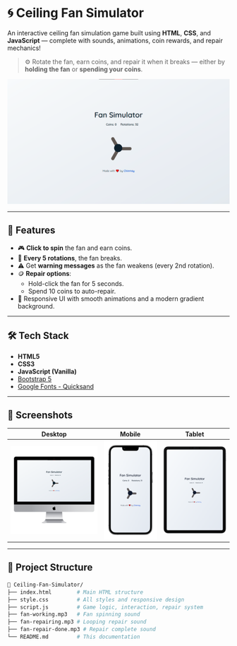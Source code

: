 # 🌀 Ceiling Fan Simulator

An interactive ceiling fan simulation game built using **HTML**, **CSS**, and **JavaScript** — complete with sounds, animations, coin rewards, and repair mechanics!

> ⚙️ Rotate the fan, earn coins, and repair it when it breaks — either by **holding the fan** or **spending your coins**.

![Fan Simulator Preview](./screenshot/screenshot.png)

---

## 🚀 Features

- 🎮 **Click to spin** the fan and earn coins.
- 🔁 **Every 5 rotations**, the fan breaks.
- ⚠️ Get **warning messages** as the fan weakens (every 2nd rotation).
- 🪙 **Repair options**:
  - Hold-click the fan for 5 seconds.
  - Spend 10 coins to auto-repair.
- 🎨 Responsive UI with smooth animations and a modern gradient background.

---

## 🛠️ Tech Stack

- **HTML5**
- **CSS3**
- **JavaScript (Vanilla)**
- [Bootstrap 5](https://getbootstrap.com/)
- [Google Fonts - Quicksand](https://fonts.google.com/specimen/Quicksand)

---

## 📸 Screenshots

| Desktop | Mobile | Tablet |
|-------------|----------|--------------------------|
| ![Desktop](./screenshot/desktop.png) | ![Mobile](./screenshot/mobile.png) | ![Tablet](./screenshot/tablet.png) |


---

## 📂 Project Structure

```bash
📁 Ceiling-Fan-Simulator/
├── index.html        # Main HTML structure
├── style.css         # All styles and responsive design
├── script.js         # Game logic, interaction, repair system
├── fan-working.mp3   # Fan spinning sound
├── fan-repairing.mp3 # Looping repair sound
├── fan-repair-done.mp3 # Repair complete sound
└── README.md         # This documentation
